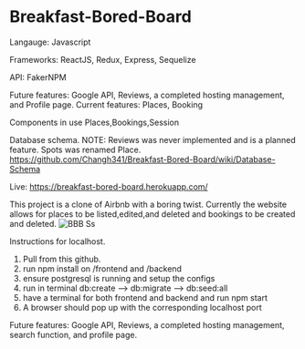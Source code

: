 # Breakfast-Bored-Board


Langauge: Javascript

Frameworks: ReactJS, Redux, Express, Sequelize

API: FakerNPM

Future features: Google API, Reviews, a completed hosting management, and Profile page.
Current features: Places, Booking

Components in use Places,Bookings,Session

Database schema. NOTE: Reviews was never implemented and is a planned feature. Spots was renamed Place.
https://github.com/Changh341/Breakfast-Bored-Board/wiki/Database-Schema

Live: https://breakfast-bored-board.herokuapp.com/

This project is a clone of Airbnb with a boring twist. Currently the website allows for places to be listed,edited,and deleted and bookings to be created and deleted.
![BBB Ss](https://user-images.githubusercontent.com/83061284/137658977-c1174d00-3538-4d41-aa7d-f946a2eb8743.JPG)

Instructions for localhost.
1. Pull from this github.
2. run npm install on /frontend and /backend
3. ensure postgresql is running and setup the configs
4. run in terminal db:create --> db:migrate --> db:seed:all
5. have a terminal for both frontend and backend and run npm start
6. A browser should pop up with the corresponding localhost port

Future features: Google API, Reviews, a completed hosting management, search function, and profile page.
